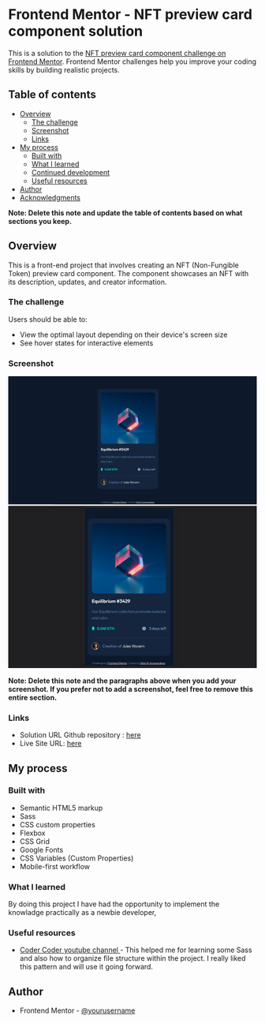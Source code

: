 # Frontend Mentor - NFT preview card component solution

This is a solution to the [NFT preview card component challenge on Frontend Mentor](https://www.frontendmentor.io/challenges/nft-preview-card-component-SbdUL_w0U). Frontend Mentor challenges help you improve your coding skills by building realistic projects. 

## Table of contents

- [Overview](#overview)
  - [The challenge](#the-challenge)
  - [Screenshot](#screenshot)
  - [Links](#links)
- [My process](#my-process)
  - [Built with](#built-with)
  - [What I learned](#what-i-learned)
  - [Continued development](#continued-development)
  - [Useful resources](#useful-resources)
- [Author](#author)
- [Acknowledgments](#acknowledgments)

**Note: Delete this note and update the table of contents based on what sections you keep.**

## Overview

This is a front-end project that involves creating an NFT (Non-Fungible Token) preview card component. The component showcases an NFT with its description, updates, and creator information.
### The challenge

Users should be able to:

- View the optimal layout depending on their device's screen size
- See hover states for interactive elements

### Screenshot

![Desktop view](./images/screenshots/desktop_view.png)
![Mobile view](./images/screenshots/Mobile.png)

**Note: Delete this note and the paragraphs above when you add your screenshot. If you prefer not to add a screenshot, feel free to remove this entire section.**

### Links

- Solution URL Github repository : [here](https://github.com/iamdylanmj/NFT-Card-Component.git)
- Live Site URL: [here](https://iamdylanmj.github.io/NFT-Card-Component/)

## My process

### Built with

- Semantic HTML5 markup
- Sass
- CSS custom properties
- Flexbox
- CSS Grid
- Google Fonts
- CSS Variables (Custom Properties)
- Mobile-first workflow


### What I learned

By doing this project I have had the opportunity to implement the knowladge practically as a newbie developer, 


### Useful resources

- [Coder Coder youtube channel ](https://www.youtube.com/watch?v=jfMHA8SqUL4&t=2191s) - This helped me for learning some Sass and also how to organize file structure within the project. I really liked this pattern and will use it going forward.

## Author
- Frontend Mentor - [@yourusername](https://www.frontendmentor.io/profile/yourusername)
